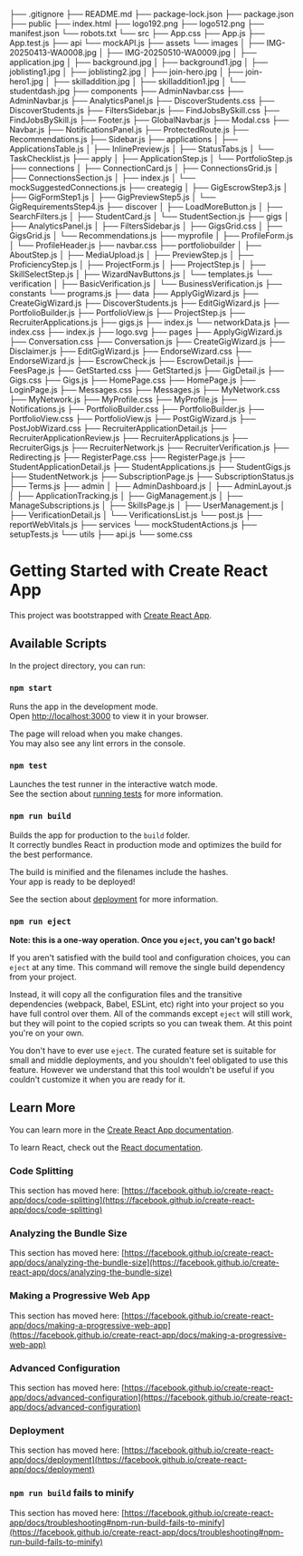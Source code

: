 ├── .gitignore
├── README.md
├── package-lock.json
├── package.json
├── public
    ├── index.html
    ├── logo192.png
    ├── logo512.png
    ├── manifest.json
    └── robots.txt
└── src
    ├── App.css
    ├── App.js
    ├── App.test.js
    ├── api
        └── mockAPI.js
    ├── assets
        └── images
        │   ├── IMG-20250413-WA0008.jpg
        │   ├── IMG-20250510-WA0009.jpg
        │   ├── application.jpg
        │   ├── background.jpg
        │   ├── background1.jpg
        │   ├── joblisting1.jpg
        │   ├── joblisting2.jpg
        │   ├── join-hero.jpg
        │   ├── join-hero1.jpg
        │   ├── skilladdition.jpg
        │   ├── skilladdition1.jpg
        │   └── studentdash.jpg
    ├── components
        ├── AdminNavbar.css
        ├── AdminNavbar.js
        ├── AnalyticsPanel.js
        ├── DiscoverStudents.css
        ├── DiscoverStudents.js
        ├── FiltersSidebar.js
        ├── FindJobsBySkill.css
        ├── FindJobsBySkill.js
        ├── Footer.js
        ├── GlobalNavbar.js
        ├── Modal.css
        ├── Navbar.js
        ├── NotificationsPanel.js
        ├── ProtectedRoute.js
        ├── Recommendations.js
        ├── Sidebar.js
        ├── applications
        │   ├── ApplicationsTable.js
        │   ├── InlinePreview.js
        │   ├── StatusTabs.js
        │   └── TaskChecklist.js
        ├── apply
        │   ├── ApplicationStep.js
        │   └── PortfolioStep.js
        ├── connections
        │   ├── ConnectionCard.js
        │   ├── ConnectionsGrid.js
        │   ├── ConnectionsSection.js
        │   ├── index.js
        │   └── mockSuggestedConnections.js
        ├── creategig
        │   ├── GigEscrowStep3.js
        │   ├── GigFormStep1.js
        │   ├── GigPreviewStep5.js
        │   └── GigRequirementsStep4.js
        ├── discover
        │   ├── LoadMoreButton.js
        │   ├── SearchFilters.js
        │   ├── StudentCard.js
        │   └── StudentSection.js
        ├── gigs
        │   ├── AnalyticsPanel.js
        │   ├── FiltersSidebar.js
        │   ├── GigsGrid.css
        │   ├── GigsGrid.js
        │   └── Recommendations.js
        ├── myprofile
        │   ├── ProfileForm.js
        │   └── ProfileHeader.js
        ├── navbar.css
        ├── portfoliobuilder
        │   ├── AboutStep.js
        │   ├── MediaUpload.js
        │   ├── PreviewStep.js
        │   ├── ProficiencyStep.js
        │   ├── ProjectForm.js
        │   ├── ProjectStep.js
        │   ├── SkillSelectStep.js
        │   ├── WizardNavButtons.js
        │   └── templates.js
        └── verification
        │   ├── BasicVerification.js
        │   └── BusinessVerification.js
    ├── constants
        └── programs.js
    ├── data
        ├── ApplyGigWizard.js
        ├── CreateGigWizard.js
        ├── DiscoverStudents.js
        ├── EditGigWizard.js
        ├── PortfolioBuilder.js
        ├── PortfolioView.js
        ├── ProjectStep.js
        ├── RecruiterApplications.js
        ├── gigs.js
        ├── index.js
        └── networkData.js
    ├── index.css
    ├── index.js
    ├── logo.svg
    ├── pages
        ├── ApplyGigWizard.js
        ├── Conversation.css
        ├── Conversation.js
        ├── CreateGigWizard.js
        ├── Disclaimer.js
        ├── EditGigWizard.js
        ├── EndorseWizard.css
        ├── EndorseWizard.js
        ├── EscrowCheck.js
        ├── EscrowDetail.js
        ├── FeesPage.js
        ├── GetStarted.css
        ├── GetStarted.js
        ├── GigDetail.js
        ├── Gigs.css
        ├── Gigs.js
        ├── HomePage.css
        ├── HomePage.js
        ├── LoginPage.js
        ├── Messages.css
        ├── Messages.js
        ├── MyNetwork.css
        ├── MyNetwork.js
        ├── MyProfile.css
        ├── MyProfile.js
        ├── Notifications.js
        ├── PortfolioBuilder.css
        ├── PortfolioBuilder.js
        ├── PortfolioView.css
        ├── PortfolioView.js
        ├── PostGigWizard.js
        ├── PostJobWizard.css
        ├── RecruiterApplicationDetail.js
        ├── RecruiterApplicationReview.js
        ├── RecruiterApplications.js
        ├── RecruiterGigs.js
        ├── RecruiterNetwork.js
        ├── RecruiterVerification.js
        ├── Redirecting.js
        ├── RegisterPage.css
        ├── RegisterPage.js
        ├── StudentApplicationDetail.js
        ├── StudentApplications.js
        ├── StudentGigs.js
        ├── StudentNetwork.js
        ├── SubscriptionPage.js
        ├── SubscriptionStatus.js
        ├── Terms.js
        ├── admin
        │   ├── AdminDashboard.js
        │   ├── AdminLayout.js
        │   ├── ApplicationTracking.js
        │   ├── GigManagement.js
        │   ├── ManageSubscriptions.js
        │   ├── SkillsPage.js
        │   ├── UserManagement.js
        │   ├── VerificationDetail.js
        │   └── VerificationsList.js
        └── post.js
    ├── reportWebVitals.js
    ├── services
        └── mockStudentActions.js
    ├── setupTests.js
    └── utils
        ├── api.js
        └── some.css

# Getting Started with Create React App

This project was bootstrapped with [Create React App](https://github.com/facebook/create-react-app).

## Available Scripts

In the project directory, you can run:

### `npm start`

Runs the app in the development mode.\
Open [http://localhost:3000](http://localhost:3000) to view it in your browser.

The page will reload when you make changes.\
You may also see any lint errors in the console.

### `npm test`

Launches the test runner in the interactive watch mode.\
See the section about [running tests](https://facebook.github.io/create-react-app/docs/running-tests) for more information.

### `npm run build`

Builds the app for production to the `build` folder.\
It correctly bundles React in production mode and optimizes the build for the best performance.

The build is minified and the filenames include the hashes.\
Your app is ready to be deployed!

See the section about [deployment](https://facebook.github.io/create-react-app/docs/deployment) for more information.

### `npm run eject`

**Note: this is a one-way operation. Once you `eject`, you can't go back!**

If you aren't satisfied with the build tool and configuration choices, you can `eject` at any time. This command will remove the single build dependency from your project.

Instead, it will copy all the configuration files and the transitive dependencies (webpack, Babel, ESLint, etc) right into your project so you have full control over them. All of the commands except `eject` will still work, but they will point to the copied scripts so you can tweak them. At this point you're on your own.

You don't have to ever use `eject`. The curated feature set is suitable for small and middle deployments, and you shouldn't feel obligated to use this feature. However we understand that this tool wouldn't be useful if you couldn't customize it when you are ready for it.

## Learn More

You can learn more in the [Create React App documentation](https://facebook.github.io/create-react-app/docs/getting-started).

To learn React, check out the [React documentation](https://reactjs.org/).

### Code Splitting

This section has moved here: [https://facebook.github.io/create-react-app/docs/code-splitting](https://facebook.github.io/create-react-app/docs/code-splitting)

### Analyzing the Bundle Size

This section has moved here: [https://facebook.github.io/create-react-app/docs/analyzing-the-bundle-size](https://facebook.github.io/create-react-app/docs/analyzing-the-bundle-size)

### Making a Progressive Web App

This section has moved here: [https://facebook.github.io/create-react-app/docs/making-a-progressive-web-app](https://facebook.github.io/create-react-app/docs/making-a-progressive-web-app)

### Advanced Configuration

This section has moved here: [https://facebook.github.io/create-react-app/docs/advanced-configuration](https://facebook.github.io/create-react-app/docs/advanced-configuration)

### Deployment

This section has moved here: [https://facebook.github.io/create-react-app/docs/deployment](https://facebook.github.io/create-react-app/docs/deployment)

### `npm run build` fails to minify

This section has moved here: [https://facebook.github.io/create-react-app/docs/troubleshooting#npm-run-build-fails-to-minify](https://facebook.github.io/create-react-app/docs/troubleshooting#npm-run-build-fails-to-minify)
